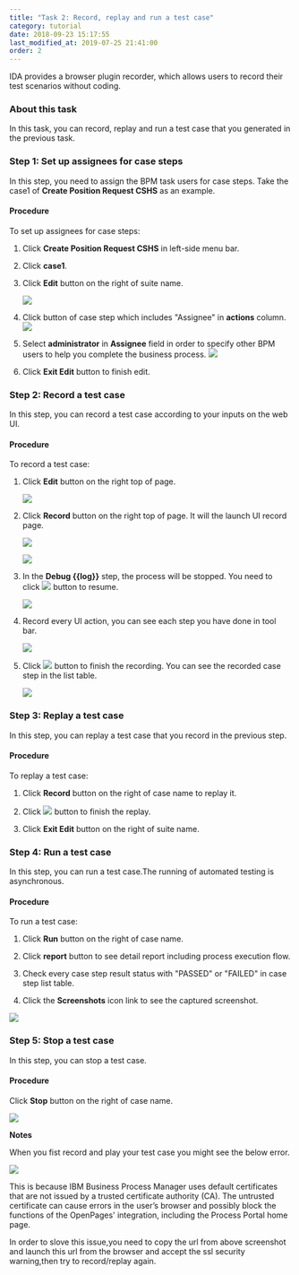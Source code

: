 ```yaml
---
title: "Task 2: Record, replay and run a test case"
category: tutorial
date: 2018-09-23 15:17:55
last_modified_at: 2019-07-25 21:41:00
order: 2
---
```


IDA provides a browser plugin recorder, which allows users to record their test scenarios without coding.

### About this task

  In this task, you can record, replay and run a test case that you generated in the previous task.
  
### Step 1: Set up assignees for case steps

  In this step, you need to assign the BPM task users for case steps. Take the case1 of **Create Position Request CSHS** as an example.
  
#### Procedure

To set up assignees for case steps:

 1. Click **Create Position Request CSHS** in left-side menu bar.
 
 2. Click **case1**.
 
 3. Click **Edit** button on the right of suite name.
 
    ![][test_case_step_table]
 
 4. Click button of case step which includes "Assignee" in **actions** column.
    ![][test_case_step_edit_button]
 
 
 5. Select **administrator** in **Assignee** field in order to specify other BPM users to help you complete the business process.
    ![][test_case_step_table2]
 
 6. Click **Exit Edit** button to finish edit.
 
 
### Step 2: Record a test case

  In this step, you can record a test case according to your inputs on the web UI.
 
#### Procedure 

To record a test case: 

  1. Click **Edit** button on the right top of page.
  
     ![][test_case_step_table]
  
  2. Click **Record**  button on the right top of page. It will the launch UI record page.
  
     ![][test_case_step_table2]
     
     ![][test_record_page]
  
  3. In the **Debug \{\{log\}\}** step, the process will be stopped. You need to click ![][test_case_record_resume] button to resume.
   
     ![][test_case_record_plugin]
  
  4. Record every UI action, you can see each step you have done in tool bar.
  
      ![][test_case_record_plugin2]
  
  5. Click ![][test_record_stop] button to finish the recording. You can see the recorded case step in the list table.
  
     ![][test_record_steps]
  
### Step 3: Replay a test case

  In this step, you can replay a test case that you record in the previous step.
 
#### Procedure 

To replay a test case:

  1. Click **Record** button on the right of case name to replay it.
  
  2. Click ![][test_record_stop] button to finish the replay.
  
  3. Click **Exit Edit** button on the right of suite name.
  
### Step 4: Run a test case

   In this step, you can run a test case.The running of automated testing is asynchronous.
   
#### Procedure

To run a test case:

 1. Click **Run** button on the right of case name.
  
 2. Click **report** button to see detail report including process execution flow.  
 
 3. Check every case step result status with "PASSED" or "FAILED" in case step list table. 
 
 4. Click the **Screenshots** icon link to see the captured screenshot.
  
![][tutorial_running_result]


### Step 5: Stop a test case

   In this step, you can stop a test case.   
   
#### Procedure

Click **Stop** button on the right of case name.

![][tutorial_case_stop_button]

**Notes**

When you fist record and play your test case you might see the below error.

   ![][test_record_issue]
   
This is because IBM Business Process Manager uses default certificates that are not issued by a trusted certificate authority (CA).  The untrusted certificate can cause errors in the user’s browser and possibly block the functions of the OpenPages' integration, including the Process Portal home page.  

In order to slove this issue,you need to copy the  url from above screenshot and launch this url from the browser and accept the ssl security warning,then try to record/replay again.   
  
<!-- **[<Previous][2] [\| Next>][3]** -->

[test_case_step_edit_button]: ../images/test/test_case_step_edit_button.PNG
[test_case_step_table]: ../images/test/test_case_step_table.PNG
[test_case_step_table2]: ../images/test/test_case_step_table2.PNG
[tutorial_case_run_button]: ../images/tutorial/tutorial_case_run_button.PNG
[tutorial_case_stop_button]: ../images/tutorial/tutorial_case_stop.PNG
[tutorial_running_result]: ../images/tutorial/tutorial_running_result.PNG
[1]: ../test/test-record-and-replay-a-test-case.html
[2]: tutorial-create-a-test-project-and-generate-test-cases.html
[3]: tutorial-set-up-checkstyle.html
[test_case_step_table]: ../images/test/test_case_step_table.PNG
[test_case_step_table2]: ../images/test/test_case_step_table2.PNG   
[test_case_record_resume]: ../images/test/test_case_record_resume.PNG
[test_case_record_plugin]: ../images/test/test_case_record_plugin.PNG
[test_case_record_plugin2]: ../images/test/test_case_record_plugin2.PNG
[test_record_stop]: ../images/test/test_record_stop.PNG
[test_record_steps]: ../images/test/test_record_steps.PNG
[test_case_record_button]: ../images/test/test_case_record_button.PNG
[test_record_page]: ../images/test/test_record_page.PNG
[test_record_issue]: ../images/tutorial/tuorial_recordissue.png
